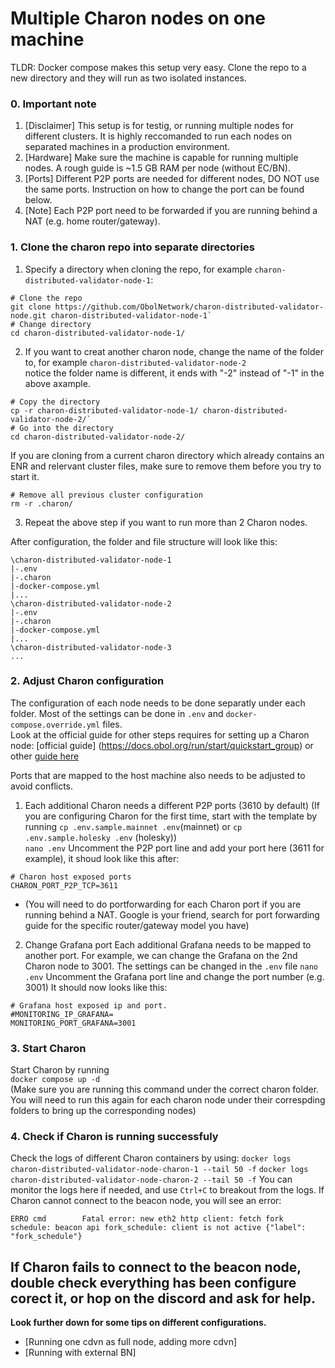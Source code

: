 # Multiple Charon nodes on one machine

TLDR: Docker compose makes this setup very easy. Clone the repo to a new directory and they will run as two isolated instances.

### 0. Important note
1. [Disclaimer] This setup is for testig, or running multiple nodes for different clusters. It is highly reccomanded to run each nodes on separated machines in a production environment.  
2. [Hardware] Make sure the machine is capable for running multiple nodes. A rough guide is ~1.5 GB RAM per node (without EC/BN).
3. [Ports] Different P2P ports are needed for different nodes, DO NOT use the same ports. Instruction on how to change the port can be found below.  
4. [Note] Each P2P port need to be forwarded if you are running behind a NAT (e.g. home router/gateway).

### 1. Clone the charon repo into separate directories  
1. Specify a directory when cloning the repo, for example `charon-distributed-validator-node-1`:  
```
# Clone the repo
git clone https://github.com/ObolNetwork/charon-distributed-validator-node.git charon-distributed-validator-node-1`
# Change directory
cd charon-distributed-validator-node-1/
```

2. If you want to creat another charon node, change the name of the folder to, for example `charon-distributed-validator-node-2`  
notice the folder name is different, it ends with "-2" instead of "-1" in the above axample.  

```
# Copy the directory
cp -r charon-distributed-validator-node-1/ charon-distributed-validator-node-2/`
# Go into the directory
cd charon-distributed-validator-node-2/
```
If you are cloning from a current charon directory which already contains an ENR and relervant cluster files, make sure to remove them before you try to start it.
```
# Remove all previous cluster configuration
rm -r .charon/
```

3. Repeat the above step if you want to run more than 2 Charon nodes.  

After configuration, the folder and file structure will look like this:  
```
\charon-distributed-validator-node-1
|-.env
|-.charon
|-docker-compose.yml
|...
\charon-distributed-validator-node-2
|-.env
|-.charon
|-docker-compose.yml
|...
\charon-distributed-validator-node-3
...
```

### 2. Adjust Charon configuration  
The configuration of each node needs to be done separatly under each folder. Most of the settings can be done in `.env` and `docker-compose.override.yml` files.  
Look at the official guide for other steps requires for setting up a Charon node: [official guide] (https://docs.obol.org/run/start/quickstart_group) or other [guide here](https://github.com/atomicwhale/obol-guides)  

Ports that are mapped to the host machine also needs to be adjusted to avoid conflicts.

1. Each additional Charon needs a different P2P ports (3610 by default)
(If you are configuring Charon for the first time, start with the template by running `cp .env.sample.mainnet .env`(mainnet) or `cp .env.sample.holesky .env` (holesky))  
`nano .env`
Uncomment the P2P port line and add your port here (3611 for example), it shoud look like this after:  
```
# Charon host exposed ports
CHARON_PORT_P2P_TCP=3611
```
* (You will need to do portforwarding for each Charon port if you are running behind a NAT. Google is your friend, search for port forwarding guide for the specific router/gateway model you have)  

2. Change Grafana port
Each additional Grafana  needs to be mapped to another port.
For example, we can change the Grafana on the 2nd Charon node to 3001.
The settings can be changed in the `.env` file
`nano .env`
Uncomment the Grafana port line and change the port number (e.g. 3001)
It should now looks like this:
```
# Grafana host exposed ip and port.
#MONITORING_IP_GRAFANA=
MONITORING_PORT_GRAFANA=3001
```

### 3. Start Charon  
Start Charon by running  
`docker compose up -d`  
(Make sure you are running this command under the correct charon folder. You will need to run this again for each charon node under their correspding folders to bring up the corresponding nodes)  

### 4. Check if Charon is running successfuly

Check the logs of different Charon containers by using:
`docker logs charon-distributed-validator-node-charon-1 --tail 50 -f`
`docker logs charon-distributed-validator-node-charon-2 --tail 50 -f`
You can monitor the logs here if needed, and use `Ctrl+C` to breakout from the logs.
If Charon cannot connect to the beacon node, you will see an error:

    ERRO cmd        Fatal error: new eth2 http client: fetch fork schedule: beacon api fork_schedule: client is not active {"label": "fork_schedule"}

If Charon fails to connect to the beacon node, double check everything has been configure corect it, or hop on the discord and ask for help.  
-----------
**Look further down for some tips on different configurations.**  

- [Running one cdvn as full node, adding more cdvn]
- [Running with external BN]
